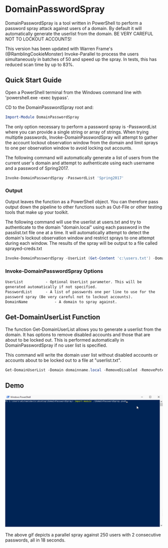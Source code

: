 # DomainPasswordSpray
DomainPasswordSpray is a tool written in PowerShell to perform a password spray attack against users of a domain. By default it will automatically generate the userlist from the domain. BE VERY CAREFUL NOT TO LOCKOUT ACCOUNTS!

This version has been updated with Warren Frame's (@RamblingCookieMonster) Invoke-Parallel to process the users simultaneously in batches of 50 and speed up the spray. In tests, this has reduced scan time by up to 83%.

## Quick Start Guide
Open a PowerShell terminal from the Windows command line with 'powershell.exe -exec bypass'.

CD to the DomainPasswordSpray root and:

```PowerShell
Import-Module DomainPasswordSpray
```

The only option necessary to perform a password spray is -PasswordList where you can provide a single string or array of strings. When trying multiptle passwords, Invoke-DomainPasswordSpray will attempt to gather the account lockout observation window from the domain and limit sprays to one per observation window to avoid locking out accounts.

The following command will automatically generate a list of users from the current user's domain and attempt to authenticate using each username and a password of Spring2017.
```PowerShell
Invoke-DomainPasswordSpray -PasswordList 'Spring2017'
```

### Output
Output leaves the function as a PowerShell object. You can therefore pass output down the pipeline to other functions such as Out-File or other testing tools that make up your toolkit.

The following command will use the userlist at users.txt and try to authenticate to the domain "domain.local" using each password in the passlist.txt file one at a time. It will automatically attempt to detect the domain's lockout observation window and restrict sprays to one attempt during each window. The results of the spray will be output to a file called sprayed-creds.txt
```PowerShell
Invoke-DomainPasswordSpray -UserList (Get-Content 'c:\users.txt') -DomainName 'domain.local' -PasswordList (Get-Content '.\passlist.txt') | Out-File 'sprayed-creds.txt'
```

### Invoke-DomainPasswordSpray Options
```
UserList          - Optional UserList parameter. This will be generated automatically if not specified.
PasswordList      - A list of passwords one per line to use for the password spray (Be very careful not to lockout accounts).
DomainName            - A domain to spray against.

```
## Get-DomainUserList Function
The function Get-DomainUserList allows you to generate a userlist from the domain. It has options to remove disabled accounts and those that are about to be locked out. This is performed automatically in DomainPasswordSpray if no user list is specified.

This command will write the domain user list without disabled accounts or accounts about to be locked out to a file at "userlist.txt".
```PowerShell
Get-DomainUserList -Domain domainname.local -RemoveDisabled -RemovePotentialLockouts | Out-File -Encoding ascii userlist.txt
```
## Demo
![alt text](images/pwspray-demo480.gif "Animated gif demo")

The above gif depicts a parallel spray against 250 users with 2 consecutive passwords, all in 18 seconds.
